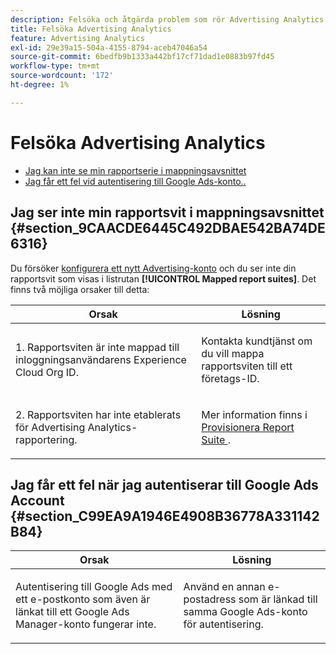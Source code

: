 ```yaml
---
description: Felsöka och åtgärda problem som rör Advertising Analytics.
title: Felsöka Advertising Analytics
feature: Advertising Analytics
exl-id: 29e39a15-504a-4155-8794-aceb47046a54
source-git-commit: 6bedfb9b1333a442bf17cf71dad1e0883b97fd45
workflow-type: tm+mt
source-wordcount: '172'
ht-degree: 1%

---
```


# Felsöka Advertising Analytics

* [Jag kan inte se min rapportserie i mappningsavsnittet](/help/integrate/c-advertising-analytics/c-adanalytics-workflow/aa-troubleshooting.md#section_9CAACDE6445C492DBAE542BA74DE6316)
* [Jag får ett fel vid autentisering till Google Ads-konto..](/help/integrate/c-advertising-analytics/c-adanalytics-workflow/aa-troubleshooting.md#section_C99EA9A1946E4908B36778A331142B84)

## Jag ser inte min rapportsvit i mappningsavsnittet {#section_9CAACDE6445C492DBAE542BA74DE6316}

Du försöker [konfigurera ett nytt Advertising-konto](/help/integrate/c-advertising-analytics/c-adanalytics-workflow/aa-create-ad-account.md) och du ser inte din rapportsvit som visas i listrutan **[!UICONTROL Mapped report suites]**. Det finns två möjliga orsaker till detta:

<table id="table_271D7E817B4C44818717A47C3223E592"> 
 <thead> 
  <tr> 
   <th colname="col1" class="entry"> Orsak </th> 
   <th colname="col2" class="entry"> Lösning </th> 
  </tr>
 </thead>
 <tbody> 
  <tr> 
   <td colname="col1"> <p>1. Rapportsviten är inte mappad till inloggningsanvändarens Experience Cloud Org ID. </p> </td> 
   <td colname="col2"> <p>Kontakta kundtjänst om du vill mappa rapportsviten till ett företags-ID.</p> </td> 
  </tr> 
  <tr> 
   <td colname="col1"> <p>2. Rapportsviten har inte etablerats för Advertising Analytics-rapportering. </p> </td> 
   <td colname="col2"> <p>Mer information finns i <a href="/help/integrate/c-advertising-analytics/c-adanalytics-workflow/aa-provision-rs.md"  > Provisionera Report Suite </a>. </p> </td> 
  </tr> 
 </tbody> 
</table>

## Jag får ett fel när jag autentiserar till Google Ads Account {#section_C99EA9A1946E4908B36778A331142B84}

<table id="table_F1C1192BF40C43CE8600B1BB417A7269"> 
 <thead> 
  <tr> 
   <th colname="col1" class="entry"> Orsak </th> 
   <th colname="col2" class="entry"> Lösning </th> 
  </tr>
 </thead>
 <tbody> 
  <tr> 
   <td colname="col1"> <p>Autentisering till Google Ads med ett e-postkonto som även är länkat till ett Google Ads Manager-konto fungerar inte. </p> </td> 
   <td colname="col2"> <p>Använd en annan e-postadress som är länkad till samma Google Ads-konto för autentisering. </p> </td> 
  </tr> 
 </tbody> 
</table>
